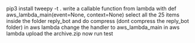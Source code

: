 pip3 install tweepy -t .
write a callable function from lambda with def aws_lambda_main(event=None, context=None)
select all the 25 items inside the folder reply_bot and do compress (dont compress the reply_bot folder)
in aws lambda change the handler to aws_lambda_main
in aws lambda upload the archive.zip
now run test
